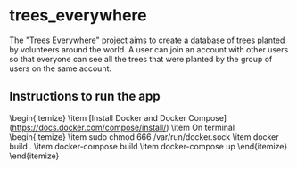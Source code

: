 # trees_everywhere
The "Trees Everywhere" project aims to create a database of trees planted by volunteers around the world. A user can join an account with other users so that everyone can see all the trees that were planted by the group of users on the same account.

## Instructions to run the app

\begin{itemize}
    \item [Install Docker and Docker Compose] (https://docs.docker.com/compose/install/)
    \item On terminal
    \begin{itemize}
        \item sudo chmod 666 /var/run/docker.sock
        \item docker build .
        \item docker-compose build
        \item docker-compose up
    \end{itemize}
\end{itemize}